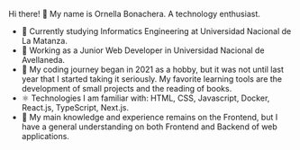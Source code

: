  Hi there! 👋 My name is Ornella Bonachera. A technology enthusiast. 

- 📜 Currently studying Informatics Engineering at Universidad Nacional de La Matanza.
- 🔭 Working as a Junior Web Developer in Universidad Nacional de Avellaneda.
- 📅 My coding journey began in 2021 as a hobby, but it was not until last year that I started taking it seriously. My favorite learning tools are the development of small projects and the reading of books.
- ⚛ Technologies I am familiar with: HTML, CSS, Javascript, Docker, React.js, TypeScript, Next.js.  
- 📓 My main knowledge and experience remains on the Frontend, but I have a general understanding on both Frontend and Backend of web applications. 

